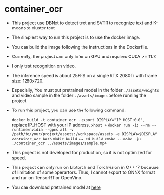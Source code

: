 # container_ocr
- This project use DBNet to detect text and SVTR to recognize text and K-means to cluster text.
- The simplest way to run this project is to use the docker image. 
- You can build the image following the instructions in the Dockerfile.
- Currently, the project can only infer on GPU and requires CUDA >= 11.7.
- I only test recognition on video.
- The inference speed is about 25FPS on a single RTX 2080Ti with frame size: 1280x720.
- Especially, You must put pretrained model in the folder `./assets/weights` 
and video sample in the folder `./assets/images` before running the project.
- To run this project, you can use the following command:

    ```docker build -t container_ocr .```
    ```export DISPLAY="IP_HOST:0.0"```, replace IP_HOST with your IP address.
    ```xhost +```
    ```docker run -it --rm --runtime=nvidia --gpus all -v /path/to/your/project/assets:/workspace/assets -e DISPLAY=$DISPLAY container_ocr bash```
    ```mkdir build && cd build```
    ```cmake ..```
    ```make -j8```
    ```./container_ocr ../assets/images/sample.mp4```
    
- This project is not developed for production, so it is not optimized for speed.
- This project can only run on Libtorch and Torchvision in C++ 17 because of limitation of some operartors. 
Thus, I cannot export to ONNX format and run on TensorRT or OpenVino.
- You can download pretrained model at [here](https://drive.google.com/file/d/1-0Z3Z3Z3Z3Z3Z3Z3Z3Z3Z3Z3Z3Z3Z3Z/view?usp=sharing)